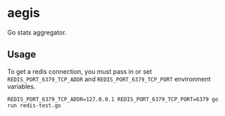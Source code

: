 aegis
=====

Go stats aggregator.

## Usage

To get a redis connection, you must pass in or set `REDIS_PORT_6379_TCP_ADDR`
and `REDIS_PORT_6379_TCP_PORT` environment variables.

    REDIS_PORT_6379_TCP_ADDR=127.0.0.1 REDIS_PORT_6379_TCP_PORT=6379 go run redis-test.go